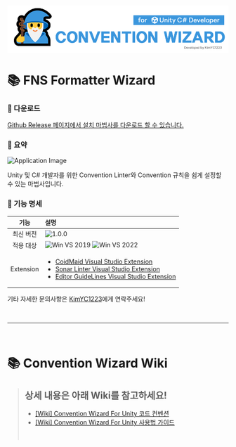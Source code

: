 ![titleImage](DocImage/title.png)

# 📚 FNS Formatter Wizard

### 🔶 다운로드

[Github Release 페이지에서 설치 마법사를 다운로드 할 수 있습니다.](https://github.com/KimYC1223/ConventionWizardForUnity/releases)

### 🔶 요약 

<image src="DocImage/image_0.png" width="360px" alt="Application Image">

Unity 및 C# 개발자를 위한 Convention Linter와 Convention 규칙을 쉽게 설정할 수 있는 마법사입니다.

### 🔶 기능 명세

| 기능 | 설명 |
|:---:|:---|
| 최신 버전 | ![1.0.0](https://img.shields.io/badge/version-1.0.0-blue) |
| 적용 대상 | ![Win VS 2019](https://img.shields.io/badge/Windows-VisualStudio_2019-till?logo=visualstudio) ![Win VS 2022](https://img.shields.io/badge/Windows-VisualStudio_2022-till?logo=visualstudio) |
| Extension | <ul><li><a href="https://marketplace.visualstudio.com/items?itemName=SteveCadwallader.CodeMaid">CoidMaid Visual Studio Extension</a></li><li><a href="https://marketplace.visualstudio.com/items?itemName=SonarSource.SonarLintforVisualStudio2022">Sonar Linter Visual Studio Extension</a></li><li><a href="https://marketplace.visualstudio.com/items?itemName=PaulHarrington.EditorGuidelinesPreview">Editor GuideLines Visual Studio Extension</a></li></ul> |

기타 자세한 문의사항은 <a href="mailto:kau_esc@naver.com">KimYC1223</a>에게 연락주세요!

<br>

----------

<br>

# 📚 Convention Wizard Wiki

> 상세 내용은 아래 Wiki를 참고하세요!
> ---
> -   [[Wiki] Convention Wizard For Unity 코드 컨벤션](https://github.com/KimYC1223/ConventionWizardForUnity/wiki/Convention-Wizard-For-Unity-%EC%BD%94%EB%93%9C-%EC%BB%A8%EB%B2%A4%EC%85%98)
> -   [[Wiki] Convention Wizard For Unity 사용법 가이드](https://github.com/KimYC1223/ConventionWizardForUnity/wiki/Convention-Wizard-For-Unity-%EC%82%AC%EC%9A%A9%EB%B2%95-%EA%B0%80%EC%9D%B4%EB%93%9C)
> 
> <br>
